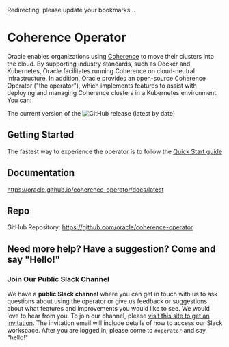 <!--
Copyright 2018, 2025, Oracle Corporation and/or its affiliates.
All rights reserved.  Licensed under the Universal
Permissive License v 1.0 as shown at
http://oss.oracle.com/licenses/upl.

-->

Redirecting, please update your bookmarks...

<script>
  window.location.href = "https://docs.coherence.community/coherence-operator/docs/latest/docs/about/01_overview";
</script>


# Coherence Operator

Oracle enables organizations using [Coherence](https://www.oracle.com/middleware/technologies/coherence.html) to move their 
clusters into the cloud. By supporting industry standards, such as Docker and Kubernetes, Oracle facilitates running 
Coherence on cloud-neutral infrastructure. In addition, Oracle provides an open-source Coherence Operator ("the operator"), 
which implements features to assist with deploying and managing Coherence clusters in a Kubernetes environment. You can:

The current version of the ![GitHub release (latest by date)](https://img.shields.io/github/v/release/oracle/coherence-operator)


## Getting Started

The fastest way to experience the operator is to follow the 
[Quick Start guide](https://oracle.github.io/coherence-operator/docs/latest/#/about/03_quickstart)

## Documentation

https://oracle.github.io/coherence-operator/docs/latest

## Repo

GitHub Repository: https://github.com/oracle/coherence-operator

## Need more help? Have a suggestion? Come and say "Hello!"

### Join Our Public Slack Channel

We have a **public Slack channel** where you can get in touch with us to ask questions about using the operator or give us
feedback or suggestions about what features and improvements you would like to see.
We would love to hear from you. To join our channel, please 
[visit this site to get an invitation](https://join.slack.com/t/oraclecoherence/shared_invite/enQtNzcxNTQwMTAzNjE4LTJkZWI5ZDkzNGEzOTllZDgwZDU3NGM2YjY5YWYwMzM3ODdkNTU2NmNmNDFhOWIxMDZlNjg2MzE3NmMxZWMxMWE).
The invitation email will include details of how to access our Slack workspace. 
After you are logged in, please come to `#operator` and say, "hello!"

